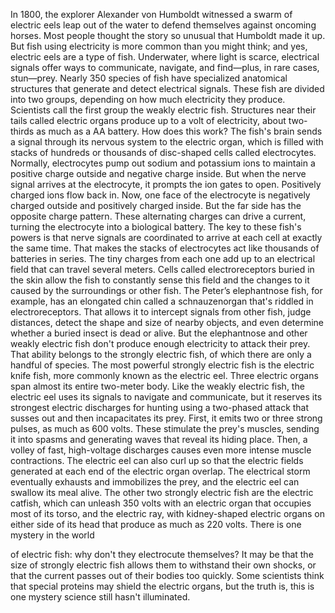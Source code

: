 
In 1800, the explorer 
Alexander von Humboldt
witnessed a swarm of electric eels
leap out of the water
to defend themselves 
against oncoming horses.
Most people thought the story
so unusual that Humboldt made it up.
But fish using electricity is more common
than you might think;
and yes, electric eels are a type of fish.
Underwater, where light is scarce,
electrical signals offer ways
to communicate,
navigate,
and find—plus, in rare cases, stun—prey.
Nearly 350 species of fish
have specialized anatomical structures
that generate 
and detect electrical signals.
These fish are divided into two groups,
depending on how much 
electricity they produce.
Scientists call the first group
the weakly electric fish.
Structures near their tails 
called electric organs
produce up to a volt of electricity,
about two-thirds as much as a AA battery.
How does this work?
The fish&#39;s brain sends a signal through
its nervous system to the electric organ,
which is filled with stacks of hundreds
or thousands of disc-shaped 
cells called electrocytes.
Normally, electrocytes pump out sodium
and potassium ions
to maintain a positive charge outside
and negative charge inside.
But when the nerve signal arrives
at the electrocyte,
it prompts the ion gates to open.
Positively charged ions flow back in.
Now, one face of the electrocyte
is negatively charged outside
and positively charged inside.
But the far side 
has the opposite charge pattern.
These alternating charges 
can drive a current,
turning the electrocyte 
into a biological battery.
The key to these fish&#39;s powers 
is that nerve signals are coordinated
to arrive at each cell 
at exactly the same time.
That makes the stacks of electrocytes
act like thousands of batteries in series.
The tiny charges from each one
add up to an electrical field
that can travel several meters.
Cells called electroreceptors
buried in the skin
allow the fish to constantly sense
this field
and the changes to it caused 
by the surroundings or other fish.
The Peter’s elephantnose fish, 
for example,
has an elongated chin
called a schnauzenorgan
that&#39;s riddled in electroreceptors.
That allows it to intercept signals
from other fish,
judge distances,
detect the shape and size
of nearby objects,
and even determine whether
a buried insect is dead or alive.
But the elephantnose
and other weakly electric fish
don&#39;t produce enough electricity
to attack their prey.
That ability belongs 
to the strongly electric fish,
of which there are only 
a handful of species.
The most powerful strongly electric
fish is the electric knife fish,
more commonly known as the electric eel.
Three electric organs span
almost its entire two-meter body.
Like the weakly electric fish,
the electric eel uses its signals
to navigate and communicate,
but it reserves its strongest 
electric discharges for hunting
using a two-phased attack that susses out
and then incapacitates its prey.
First, it emits two 
or three strong pulses,
as much as 600 volts.
These stimulate the prey&#39;s muscles,
sending it into spasms
and generating waves 
that reveal its hiding place.
Then, a volley of fast, 
high-voltage discharges
causes even more intense 
muscle contractions.
The electric eel can also curl up
so that the electric fields
generated at each end 
of the electric organ overlap.
The electrical storm eventually
exhausts and immobilizes the prey,
and the electric eel 
can swallow its meal alive.
The other two strongly electric fish
are the electric catfish,
which can unleash 350 volts
with an electric organ 
that occupies most of its torso,
and the electric ray, with kidney-shaped
electric organs on either side of its head
that produce as much as 220 volts.
There is one mystery in the world

of electric fish:
why don&#39;t they electrocute themselves?
It may be that the size 
of strongly electric fish
allows them to withstand their own shocks,
or that the current passes out 
of their bodies too quickly.
Some scientists think that special 
proteins may shield the electric organs,
but the truth is, this is one mystery 
science still hasn&#39;t illuminated.
